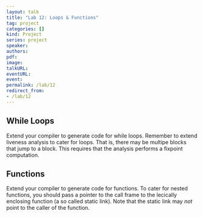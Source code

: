 ```yaml
---
layout: talk
title: "Lab 12: Loops & Functions"
tag: project
categories: []
kind: Project
series: project
speaker:
authors:
pdf:
image:
talkURL:
eventURL:
event:
permalink: /lab/12
redirect_from:
- /lab/12
---
```


## While Loops

Extend your compiler to generate code for while loops.
Remember to extend liveness analysis to cater for loops.
That is, there may be multipe blocks that jump to a block.
This requires that the analysis performs a fixpoint computation.

## Functions

Extend your compiler to generate code for functions.
To cater for nested functions, you should pass a pointer to the call frame to the lecically enclosing function (a so called static link).
Note that the static link may _not_ point to the caller of the function.





<!-- In this lab you develop code generation for statements and extend your implementation of functions to deal with nested functions.

See the slides of [Lecture 14]({{site.baseurl}}/lecture/14) for a discussion of static links and several critical example ChocoPy programs.

### Objectives

1. Compiling statements
2. Compiling string constants
3. Execution environment
4. Compiling nested functions
5. Challenges

### Miscellaneous

#### Compiling Statements

Develop transformation rules for assignments and control-flow statements.
Here is a sketch for a rule transforming the `if` statement.

```
rules

  stat-to-instrs-(|r, regs) :
    IfElse(e, Block(stats1), Else(Block(stats2))) -> <concat>[
      …
    ]    
    with <exp-to-instrs(|r, regs)> e => instrs0
    with <stats-to-instrs(|r, regs)> stats1 => instrs1
    with <stats-to-instrs(|r, regs)> stats2 => instrs2
```

#### String Constants

String constants in ChocoPy can be encoded as constant objects.
We will discuss objects in more detail next week, but you can already translate string constants.
For example

```
message : str = "hello"
target : str = "world"

print(message + " " + target)
```

A constant can be translated to a constant object.
For example, the string constant `"hello"` becomes:

```
.globl const_286
const_286:
.word 3
.word 6
.word $str$dispatchTable
.word 5
.string "hello"
.align 2
```

You can then use the label (`const_286` in this case) to load the string into a register.

```
  la a0, const_286  # load string constant
```

#### Execution Environment

From the reference compiler at <chocopy.org> you can obtain the implementation of the built-in functions of ChocoPy.

### Compiling Nested Functions

#### Handling Shadowing: Making Names Unique

In ChocoPy definitions can shadow (make invisible) the definition of other names.
You will have encountered this in your definition of a type system for Statix.
For example, the following program defines two functions named `foo` and several variables named `a`:

```
a : int = 10
def foo(a: int) !- int:
 def foo(b : int) !- int:
 a : int = 20
 return a + b
 return foo(a + 10)

print(foo(a))
```

In order to make code generation unambiguous you can transform programs to make names unique.
For example, the program above could be compiled to the following program, where the name of the enclosing function is used to disambiguate names:

```
$a : int = 10
def $foo($foo.a: int) !- int:
 def $foo.foo($foo.foo.b : int) !- int:
 $foo.foo.a : int = 20
 return $foo.foo.a + $foo.foo.b
 return $foo($foo.a + 10)

print($foo($a))
```

Note that this program does not parse, since `$` is not part of the syntax of identifiers.
But the approach can be used in abstract syntax, and the names _can_ be used in the target RISC-V code.

#### Nested Functions

ChocoPy supports the definition of nested functions.
That is, a function definition can be nested in another function defintion.
This entails that they body of a nested function can access the parameters and local variables of the enclosing function(s).
For example, here is a (contrived) program with nested functions:

```
a : int = 10

def foo(x : int) -> int:
  b : int = 0

  def aux(i : int) -> int:
    return b + i

  def bar(y : int) -> int:
    c : int = 0

    def baz(z : int) -> int:
      d : int = 0
      d = aux(c + 1)
      return a + x + y + z

    return baz(a + b + x)

  b = aux(x)
  return bar(b + 10)

print(foo(a))
```

#### Static Links

Global variables can be accessed directly using their named label.
Formal parameters and local variables can be accessed via their offset from the frame pointer.
The parameters and local variables of enclosing functions are accessible to nested functions.
They are stored in the call frame of the corresponding function, which is on the stack when a nested function is being executed.
Thus, to access those variables we need to find the corresponding call frame.
However, the call frame of the enclosing function is not necessarily the call frame of the caller of a function.
For example, when a function is recursive, there may be multiple call frames separating the call frame of a nested function and that of its (statically) enclosing function.

A _static link_ is an additional implicit argument of a function that points to the call frame of its directly enclosing function.
Via the chain of static links, the call frames of all enclosing functions can be reached.
See the slides of [Lecture 14]({{site.baseurl}}/lecture/14) for example ChocoPy programs with nested functions and the use of static links to implement them.

#### Making Nesting Explicit

Once you have added static links to your code generator, you can implement the calling of nested functions and access to local variables and formal parameters of nested functions.
To do that correctly, you need to know how many static links to follow.
One approach is to compute before code generation as a program transformation, annotating all function calls with the number of links to follow.
For example, for the program above that would lead to:

```
a : int = 10

def foo(x : int) -> int:
  b : int = 0

  def aux(i : int) -> int:
    return b/1 + i/0

  def bar(y : int) -> int:
    c : int = 0

    def baz(z : int) -> int:
      d : int = 0
      d = aux/2(c/1 + 1)
      return a/0 + x/2 + y/1 + z/0

    return baz/0(a/0 + b/1 + x/1)

  b = aux/0(x/0)
  return bar/0(b/0 + 10)

print(foo/0(a/0))
```

#### Evaluation Order

A question to consider when compiling function calls is whether the order of evaluation of function arguments is relevant.
For a language such as C, the order of evaluation is not defined, and up to the compiler to chose an order.
This means that programmers cannot count on the order being deterministic.
Is the order of evaluation of function call arguments defined for ChocoPy?
Does that correspond to the semantics of Python?

### Challenges

#### Boxed vs Unboxed Representation of Primitive Values

The ChocoPy reference implementation uses a boxed representation of strings, integers, and booleans. Is that necessary? Is it possible to use an unboxed representation?

#### Functions as First-Class Citizens

Functions in ChocoPy can be nested. This means that they can have 'free variables' that are defined in the context of the function definitions.
But ChocoPy functions are not first-class citizens.
Thus, one cannot pass a function to another function or store it in a data structure.
Can you extend ChocoPy with functions as first-class citizens, i.e. add anonymous function literals to the language?
What syntax would you give to such function literals?
What would be your strategy for implementing this feature? -->
